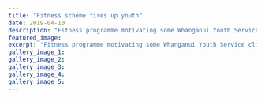```yaml
---
title: "Fitness scheme fires up youth"
date: 2019-04-10
description: "Fitness programme motivating some Whanganui Youth Service clients giving them a much-needed confidence boost..."
featured_image: 
excerpt: "Fitness programme motivating some Whanganui Youth Service clients giving them a much-needed confidence boost."
gallery_image_1: 
gallery_image_2: 
gallery_image_3: 
gallery_image_4: 
gallery_image_5: 
---
```

